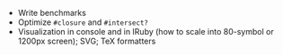 * Write benchmarks
* Optimize `#closure` and `#intersect?`
* Visualization in console and in IRuby (how to scale into 80-symbol or 1200px screen); SVG; TeX formatters
